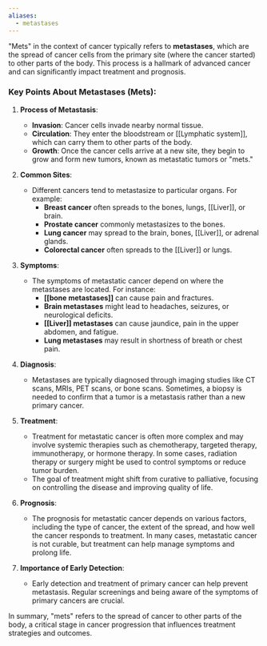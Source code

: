```yaml
---
aliases:
  - metastases
---
```

"Mets" in the context of cancer typically refers to **metastases**, which are the spread of cancer cells from the primary site (where the cancer started) to other parts of the body. This process is a hallmark of advanced cancer and can significantly impact treatment and prognosis.

### Key Points About Metastases (Mets):

1. **Process of Metastasis**:
   - **Invasion**: Cancer cells invade nearby normal tissue.
   - **Circulation**: They enter the bloodstream or [[Lymphatic system]], which can carry them to other parts of the body.
   - **Growth**: Once the cancer cells arrive at a new site, they begin to grow and form new tumors, known as metastatic tumors or "mets."

2. **Common Sites**:
   - Different cancers tend to metastasize to particular organs. For example:
     - **Breast cancer** often spreads to the bones, lungs, [[Liver]], or brain.
     - **Prostate cancer** commonly metastasizes to the bones.
     - **Lung cancer** may spread to the brain, bones, [[Liver]], or adrenal glands.
     - **Colorectal cancer** often spreads to the [[Liver]] or lungs.

3. **Symptoms**:
   - The symptoms of metastatic cancer depend on where the metastases are located. For instance:
     - **[[bone metastases]]** can cause pain and fractures.
     - **Brain metastases** might lead to headaches, seizures, or neurological deficits.
     - **[[Liver]] metastases** can cause jaundice, pain in the upper abdomen, and fatigue.
     - **Lung metastases** may result in shortness of breath or chest pain.

4. **Diagnosis**:
   - Metastases are typically diagnosed through imaging studies like CT scans, MRIs, PET scans, or bone scans. Sometimes, a biopsy is needed to confirm that a tumor is a metastasis rather than a new primary cancer.

5. **Treatment**:
   - Treatment for metastatic cancer is often more complex and may involve systemic therapies such as chemotherapy, targeted therapy, immunotherapy, or hormone therapy. In some cases, radiation therapy or surgery might be used to control symptoms or reduce tumor burden.
   - The goal of treatment might shift from curative to palliative, focusing on controlling the disease and improving quality of life.

6. **Prognosis**:
   - The prognosis for metastatic cancer depends on various factors, including the type of cancer, the extent of the spread, and how well the cancer responds to treatment. In many cases, metastatic cancer is not curable, but treatment can help manage symptoms and prolong life.

7. **Importance of Early Detection**:
   - Early detection and treatment of primary cancer can help prevent metastasis. Regular screenings and being aware of the symptoms of primary cancers are crucial.

In summary, "mets" refers to the spread of cancer to other parts of the body, a critical stage in cancer progression that influences treatment strategies and outcomes.